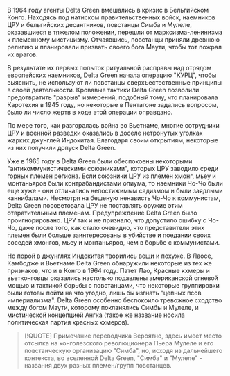 В 1964 году агенты Delta Green вмешались в кризис в Бельгийском Конго. Находясь под натиском правительственных войск, наемников ЦРУ и бельгийских десантников, повстанцы Симба и Мулеле, оказавшиеся в тяжелом положении, перешли от марксизма-ленинизма к племенному мистицизму. Отчаявшись, повстанцы приняли древнюю религию и планировали призвать своего бога Маути, чтобы тот пожрал их врагов.

В результате их первых попыток ритуальной расправы над отрядом европейских наемников, Delta Green начала операцию "КУРЦ", чтобы выяснить, не используют ли повстанцы сверхъестественные принципы в своей деятельности. Кровавые тактики Delta Green позволили предотвратить "разрыв" измерений, подобный тому, что планировала Каротехия в 1945 году, но некоторые в Пентагоне задались вопросом, было ли число жертв в ходе этой операции оправдано.

По мере того, как разгоралась война во Вьетнаме, многие сотрудники ЦРУ и военной разведки оказались в доселе нетронутых уголках жарких джунглей Индокитая. Благодаря своим открытиям, некоторые из них получили допуск Delta Green. 

Уже в 1965 году в Delta Green были обеспокоены некоторыми "антикоммунистическими союзниками", которых ЦРУ заводило среди горных племен региона. Если союзники ЦРУ из племен хмонг, мьеу и монтаньяров были контрабандистами опиума, то наемники Чо-Чо были еще хуже - они отличались непостижимым садизмом и были заядлыми каннибалами. Несмотря на бешеную ненависть Чо-Чо к коммунистам, Delta Green посоветовала ЦРУ не поставлять оружие этим отвратительным племенам. Предупреждение Delta Green было проигнорировано. ЦРУ так и не признало, что допустило ошибку с Чо-Чо, даже после того, как стало очевидно, что представители этих племен были больше заинтересованы в убийстве и поедании своих соседей хмонгов, мьеу и монтаньяров, чем в борьбе с коммунистами. 

Но порой в джунглях Индокитая творились вещи и похуже. В Лаосе, Камбодже и Вьетнаме Delta Green обнаружили некоторые из тех же признаков, что и в Конго в 1964 году. Патет Лао, Красные кхмеры и вьетконговцы оказались настолько подавлены американской огневой мощью и тактикой борьбы с повстанцами, что некоторые группировки были готовы пойти на что угодно, лишь бы изгнать "цепных псов империализма". Delta Green особенно беспокоило тревожное сходство между богом Маути, которому покланялись Симбы и Мулеле, и мистической концепцией Ангка (такое же название носила политическая партия красных кхмеров).

> [!QUOTE] Примечание переводчика
> Вероятно, здесь имеет место отсылка на конголезского революционера Пьера Мулеле и его повстанческую организацию "Симба", но, исходя из дальнейшего контекста, во вселенной Delta Green, "Симба" и "Мулеле" - названия двух разных племен/групп повстанцев.